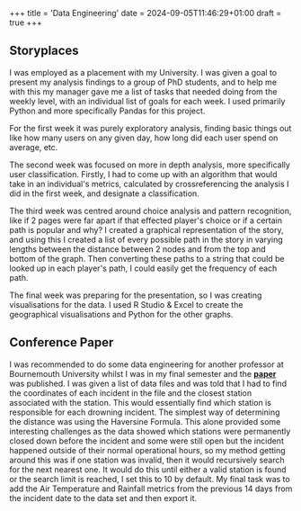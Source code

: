 +++
title = 'Data Engineering'
date = 2024-09-05T11:46:29+01:00
draft = true
+++


## Storyplaces

I was employed as a placement with my University. I was given a goal to present my analysis findings to a group of PhD students, and to help me with this my manager gave me a list of tasks that needed doing from the weekly level, with an individual list of goals for each week. I used primarily Python and more specifically Pandas for this project. 

For the first week it was purely exploratory analysis, finding basic things out like how many users on any given day, how long did each user spend on average, etc. 

The second week was focused on more in depth analysis, more specifically user classification. Firstly, I had to come up with an algorithm that would take in an individual's metrics, calculated by crossreferencing the analysis I did in the first week, and designate a classification.

The third week was centred around choice analysis and pattern recognition, like if 2 pages were far apart if that effected player's choice or if a certain path is popular and why? I created a graphical representation of the story, and using this I created a list of every possible path in the story in varying lengths between the distance between 2 nodes and from the top and bottom of the graph. Then converting these paths to a string that could be looked up in each player's path, I could easily get the frequency of each path.

The final week was preparing for the presentation, so I was creating visualisations for the data. I used R Studio & Excel to create the geographical visualisations and Python for the other graphs. 


## Conference Paper

I was recommended to do some data engineering for another professor at Bournemouth University whilst I was in my final semester and the **[paper](https://www.researchgate.net/publication/376789395_Association_between_air_temperature_and_unintentional_drowning_risk_in_the_United_Kingdom_2012-2019_A_nationwide_case_crossover_study)** was published. I was given a list of data files and was told that I had to find the coordinates of each incident in the file and the closest station associated with the station. This would essentially find which station is responsible for each drowning incident. The simplest way of determining the distance was using the Haversine Formula. This alone provided some interesting challenges as the data showed which stations were permanently closed down before the incident and some were still open but the incident happened outside of their normal operational hours, so my method getting around this was if one station was invalid, then it would recursively search for the next nearest one. It would do this until either a valid station is found or the search limit is reached, I set this to 10 by default. My final task was to add the Air Temperature and Rainfall metrics from the previous 14 days from the incident date to the data set and then export it.